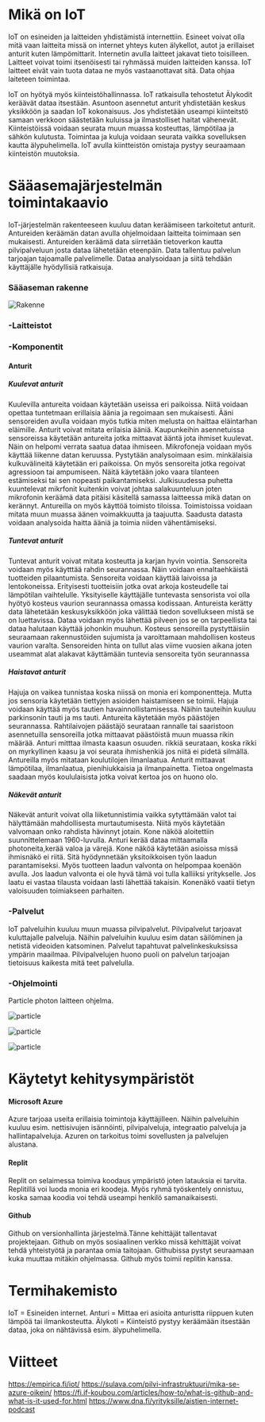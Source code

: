 # Mikä on IoT
IoT on esineiden ja laitteiden yhdistämistä internettiin. Esineet voivat olla mitä vaan laitteita missä on internet yhteys kuten älykellot, autot ja erillaiset anturit kuten lämpömittarit. Internetin avulla laitteet jakavat tieto toisilleen. Laitteet voivat toimi itsenöisesti tai ryhmässä muiden laitteiden kanssa. IoT laitteet eivät vain tuota dataa ne myös vastaanottavat sitä. Data ohjaa laiteteen toimintaa.

IoT on hyötyä myös kiinteistöhallinnassa. IoT ratkaisulla tehostetut Älykodit keräävät dataa itsestään. Asuntoon asennetut anturit yhdistetään keskus yksikköön ja saadan IoT kokonaisuus. Jos yhdistetään useampi kiinteitstö samaan verkkoon säästetään kuluissa ja ilmastolliset haitat vähenevät. Kiinteistöissä voidaan seurata muun muassa kosteuttas, lämpötilaa ja sähkön kulutusta. Toimintaa ja kuluja voidaan seurata vaikka sovelluksen kautta älypuhelimella. IoT avulla kiintteistön omistaja pystyy seuraamaan kiinteistön muutoksia.
# Sääasemajärjestelmän toimintakaavio
IoT-järjestelmän rakenteeseen kuuluu datan keräämiseen tarkoitetut anturit. Antureiden keräämän datan avulla ohjelmoidaan laitteita toimimaan sen mukaisesti. Antureiden keräämä data siirretään tietoverkon kautta pilvipalveluun josta dataa lähetetään eteenpäin. Data tallentuu palvelun tarjoajan tajoamalle palvelimelle. Dataa analysoidaan ja siitä tehdään käyttäjälle hyödyllisiä ratkaisuja.
### Sääaseman rakenne 
![Rakenne](/kuva.jpg)
### -Laitteistot
### -Komponentit
#### Anturit 
##### Kuulevat anturit
Kuulevilla antureita voidaan käytetään useissa eri paikoissa. Niitä voidaan opettaa tuntetmaan erillaisia äänia ja regoimaan sen mukaisesti. Ääni sensoreiden avulla voidaan myös tutkia miten melusta on haittaa eläintarhan eläimille. Anturit voivat mitata erilaisia ääniä. Kaupunkeihin asennetuissa sensoreissa käytetään antureita jotka mittaavat ääntä jota ihmiset kuulevat. Näin on helpomi verrata saatua dataa ihmiseen. Mikrofoneja voidaan myös käyttää liikenne datan keruussa. Pystytään analysoimaan esim. minkälaisia kulkuvälineitä käytetään eri paikoissa. On myös sensoreita jotka regoivat agressioon tai ampumiseen. Näitä käytetään joko vaara tilanteen estämiseksi tai sen nopeasti paikantamiseksi. Julkisuudessa puhetta kuuntelevat mikrfonit kuitenkin voivat johtaa salakuunteluun joten mikrofonin keräämä data pitäisi käsitellä samassa laitteessa mikä datan on kerännyt. Antureilla on myös käyttöä toimisto tiloissa. Toimistoissa voidaan mitata muun muassa äänen voimakkuutta ja taajuutta. Saadusta datasta voidaan analysoida haitta ääniä ja toimia niiden vähentämiseksi.
##### Tuntevat anturit
Tuntevat anturit voivat mitata kosteutta ja karjan hyvin vointia. Sensoreita voidaan myös käytttää rahdin seurannassa. Näin voidaan ennaltaehkäistä tuotteiden pilaantumista. Sensoreita voidaan käyttää laivoissa ja lentokoneissa. Erityisesti tuotteisiin jotka ovat arkoja kosteudelle tai lämpötilan vaihtelulle. Yksityiselle käyttäjälle tuntevasta sensorista voi olla hyötyö kosteus vaurion seurannassa omassa kodissaan. Antureista kerätty data lähetetään keskusyksikköön joka välittää tiedon sovellukseen mistä se on luettavissa. Dataa voidaan myös lähettää pilveen jos se on tarpeellista tai dataa halutaan käyttää johonkin muuhun. Kosteus sensoreilla pystyttäisiin seuraamaan rakennustöiden sujumista ja varoittamaan mahdollisen kosteus vaurion varalta. Sensoreiden hinta on tullut alas viime vuosien aikana joten useammat alat alakavat käyttämään tuntevia sensoreita työn seurannassa
##### Haistavat anturit
Hajuja on vaikea tunnistaa koska niissä on monia eri komponentteja. Mutta jos sensoria käytetään tiettyjen asioiden haistamiseen se toimii. Hajuja voidaan käyttää myös tautien havainnollistamisessa. Näihin tauteihin kuuluu parkinsonin tauti ja ms tauti. Antureita käytetään myös päästöjen seurannassa. Rahtilaivojen päästäjö seurataan rannalle tai saaristoon asennetuilla sensoreilla jotka mittaavat päästöistä muun muassa rikin määrää. Anturi mitttaa ilmasta kaasun osuuden. rikkiä seurataan, koska rikki on myrkyllinen kaasu ja voi seurata ihmishenkiä jos niitä ei pidetä silmällä. Antureilla myös mitataan koulutilojen ilmanlaatua. Anturit mittaavat lämpötilaa, ilmanlaatua, pienihiukkaisia ja ilmanpainetta. Tietoa ongelmasta saadaan myös koululaisista jotka voivat kertoa jos on huono olo.
##### Näkevät anturit
Näkevät anturit voivat olla liiketunnistimia vaikka sytyttämään valot tai hälyttämään mahdollisesta murtautumisesta. Niitä myös käytetään valvomaan onko rahdista hävinnyt jotain. Kone näköä aloitettiin suunnittelemaan 1960-luvulla. Anturi kerää dataa mittaamalla photoneita,kerää valoa ja värejä. Kone näköä käytetään asioissa missä ihmisnäkö ei riitä. Sitä hyödynnetään yksitoikkoisen työn laadun parantamiseksi. Myös tuotteen laadun valvonta on helpompaa koenäön avulla. Jos laadun valvonta ei ole hyvä tämä voi tulla kalliiksi yritykselle. Jos laatu ei vastaa tilausta voidaan lasti lähettää takaisin. Konenäkö vaatii tietyn valoisuuden toimiakseen parhaiten.
### -Palvelut
IoT palveluihin kuuluu muun muassa pilvipalvelut. Pilvipalvelut tarjoavat kuluttajalle palveluja. Näihin palveluihin kuuluu esim datan säilöminen ja netistä videoiden katsominen. Palvelut tapahtuvat palvelinkeskuksissa ympärin maailmaa. Pilvipalvelujen huono puoli on palvelun tarjoajan tietoisuus kaikesta mitä teet palvelulla. 
### -Ohjelmointi
Particle photon laitteen ohjelma.

![particle](/particlec.jpg)

![particle](/csharp1.jpg)

![particle](/csharp2.jpg)

# Käytetyt kehitysympäristöt
#### Microsoft Azure
Azure tarjoaa useita erillaisia toimintoja käyttäjilleen. Näihin palveluihin kuuluu esim. nettisivujen isännöinti, pilvipalveluja, integraatio palveluja ja hallintapalveluja. Azuren on tarkoitus toimi sovellusten ja palvelujen alustana.
#### Replit
Replit on selaimessa toimiva koodaus ympäristö joten latauksia ei tarvita. Replitillä voi luoda monia eri koodeja. Myös ryhmä työskentely onnistuu, koska samaa koodia voi tehdä useampi henkilö samanaikaisesti.
#### Github
Github on versionhallinta järjestelmä.Tänne kehittäjät tallentavat projektejaan. Github on myös sosiaalinen verkko missä kehittäjät voivat tehdä yhteistyötä ja parantaa omia taitojaan. Githubissa pystyt seuraamaan kuka muuttaa mitäkin ohjelmassa. Github myös toimii replitin kanssa.
# Termihakemisto
IoT = Esineiden internet.
Anturi = Mittaa eri asioita anturistta riippuen kuten lämpöä tai ilmankosteutta.
Älykoti = Kiinteistö pystyy keräämään itsestään dataa, joka on nähtävissä esim. älypuhelimella.
# Viitteet
https://empirica.fi/iot/
https://sulava.com/pilvi-infrastruktuuri/mika-se-azure-oikein/
https://fi.if-koubou.com/articles/how-to/what-is-github-and-what-is-it-used-for.html
https://www.dna.fi/yrityksille/aistien-internet-podcast
